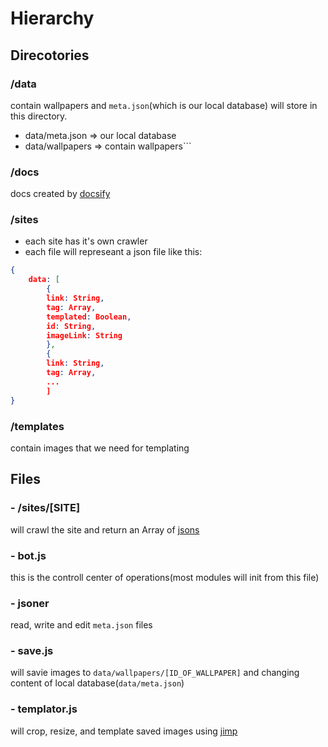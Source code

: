 # Hierarchy

## Direcotories

### /data
contain wallpapers and `meta.json`(which is our local database) will store in this directory.
* data/meta.json => our local database
* data/wallpapers => contain wallpapers```

### /docs
docs created by [docsify](https://docsify.js.org)

### /sites
* each site has it's own crawler
* each file will represeant a json file like this:
``` json
{
    data: [
        {
        link: String,
        tag: Array,
        templated: Boolean,
        id: String,
        imageLink: String
        },
        {
        link: String,
        tag: Array,
        ...
        ]
}
```

### /templates
contain images that we need for templating

## Files

### - /sites/[SITE]
will crawl the site and return an Array of [jsons](/#/hierarchy?id=sites)

### - bot.js
this is the controll center of operations(most modules will init from this file)

### - jsoner
read, write and edit ```meta.json``` files

### - save.js
will savie images to `data/wallpapers/[ID_OF_WALLPAPER]` and changing content of local database(`data/meta.json`)

### - templator.js
will crop, resize, and template saved images using [jimp](https://www.npmjs.com/package/jimp)

